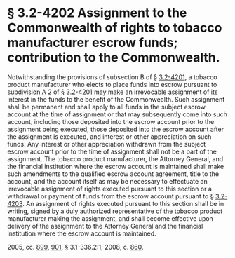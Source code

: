 # § 3.2-4202 Assignment to the Commonwealth of rights to tobacco manufacturer escrow funds; contribution to the Commonwealth.

<p>Notwithstanding the provisions of subsection B of § <a href='http://law.lis.virginia.gov/vacode/3.2-4201/'>3.2-4201</a>, a tobacco product manufacturer who elects to place funds into escrow pursuant to subdivision A 2 of § <a href='http://law.lis.virginia.gov/vacode/3.2-4201/'>3.2-4201</a> may make an irrevocable assignment of its interest in the funds to the benefit of the Commonwealth. Such assignment shall be permanent and shall apply to all funds in the subject escrow account at the time of assignment or that may subsequently come into such account, including those deposited into the escrow account prior to the assignment being executed, those deposited into the escrow account after the assignment is executed, and interest or other appreciation on such funds. Any interest or other appreciation withdrawn from the subject escrow account prior to the time of assignment shall not be a part of the assignment. The tobacco product manufacturer, the Attorney General, and the financial institution where the escrow account is maintained shall make such amendments to the qualified escrow account agreement, title to the account, and the account itself as may be necessary to effectuate an irrevocable assignment of rights executed pursuant to this section or a withdrawal or payment of funds from the escrow account pursuant to § <a href='http://law.lis.virginia.gov/vacode/3.2-4203/'>3.2-4203</a>. An assignment of rights executed pursuant to this section shall be in writing, signed by a duly authorized representative of the tobacco product manufacturer making the assignment, and shall become effective upon delivery of the assignment to the Attorney General and the financial institution where the escrow account is maintained.</p><p>2005, cc. <a href='http://lis.virginia.gov/cgi-bin/legp604.exe?051+ful+CHAP0899'>899</a>, <a href='http://lis.virginia.gov/cgi-bin/legp604.exe?051+ful+CHAP0901'>901</a>, § 3.1-336.2:1; 2008, c. <a href='http://lis.virginia.gov/cgi-bin/legp604.exe?081+ful+CHAP0860'>860</a>.</p>